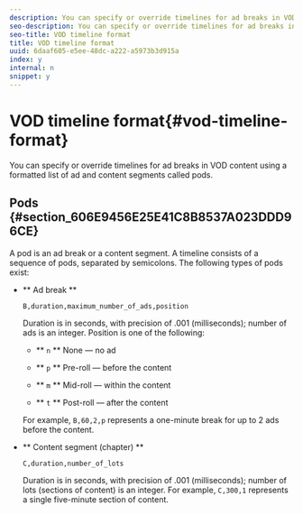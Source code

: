 ```yaml
---
description: You can specify or override timelines for ad breaks in VOD content using a formatted list of ad and content segments called pods.
seo-description: You can specify or override timelines for ad breaks in VOD content using a formatted list of ad and content segments called pods.
seo-title: VOD timeline format
title: VOD timeline format
uuid: 6daaf605-e5ee-48dc-a222-a5973b3d915a
index: y
internal: n
snippet: y
---
```


# VOD timeline format{#vod-timeline-format}

You can specify or override timelines for ad breaks in VOD content using a formatted list of ad and content segments called pods.

## Pods {#section_606E9456E25E41C8B8537A023DDD96CE}

A pod is an ad break or a content segment. A timeline consists of a sequence of pods, separated by semicolons. The following types of pods exist: 

* ** Ad break ** 

  ```
  B,duration,maximum_number_of_ads,position
  ```

  Duration is in seconds, with precision of .001 (milliseconds); number of ads is an integer. Position is one of the following: 
    * ** `n` ** None — no ad

    * ** `p` ** Pre-roll — before the content

    * ** `m` ** Mid-roll — within the content

    * ** `t` ** Post-roll — after the content

  For example, `B,60,2,p` represents a one-minute break for up to 2 ads before the content.

* ** Content segment (chapter) ** 

  ```
  C,duration,number_of_lots
  ```

  Duration is in seconds, with precision of .001 (milliseconds); number of lots (sections of content) is an integer. For example, `C,300,1` represents a single five-minute section of content.

